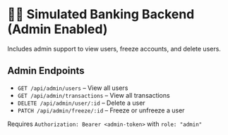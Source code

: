 # 🧑‍💼 Simulated Banking Backend (Admin Enabled)

Includes admin support to view users, freeze accounts, and delete users.

## Admin Endpoints

- `GET /api/admin/users` – View all users
- `GET /api/admin/transactions` – View all transactions
- `DELETE /api/admin/user/:id` – Delete a user
- `PATCH /api/admin/freeze/:id` – Freeze or unfreeze a user

Requires `Authorization: Bearer <admin-token>` with `role: "admin"`